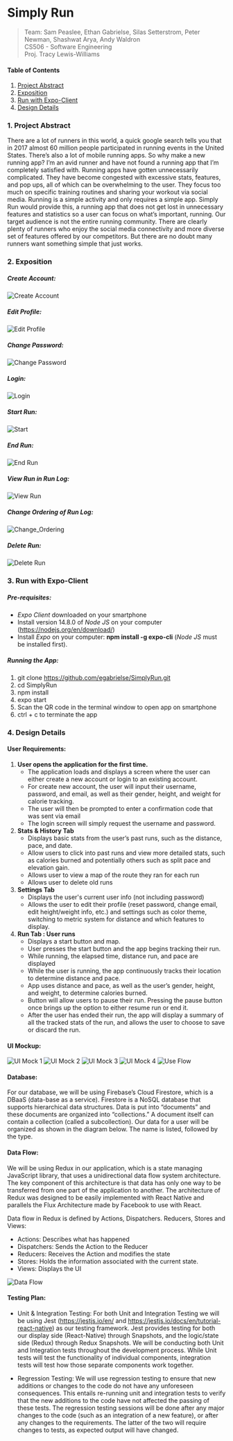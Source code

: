 # **Simply Run**
>Team: Sam Peaslee, Ethan Gabrielse, Silas Setterstrom, Peter Newman, Shashwat Arya, Andy Waldron  
>CS506 - Software Engineering  
>Proj. Tracy Lewis-Williams  

#### Table of Contents
1. [Project Abstract](###-1.-Project-Abstract**)   
2. [Exposition](###-2.-Exposition**)
3. [Run with Expo-Client](###-**3.-Run-with-Expo-Client**)
4. [Design Details](###-4.-Design-Details**)

### **1. Project Abstract**
There are a lot of runners in this world, a quick google search tells you that in 2017 almost 60 million people participated in running events in the United States. There’s also a lot of mobile running apps. So why make a new running app? I’m an avid runner and have not found a running app that I’m completely satisfied with. Running apps have gotten unnecessarily complicated. They have become congested with excessive stats, features, and pop ups, all of which can be overwhelming to the user. They focus too much on specific training routines and sharing your workout via social media. Running is a simple activity and only requires a simple app. Simply Run would provide this, a running app that does not get lost in unnecessary features and statistics so a user can focus on what’s important, running. Our target audience is not the entire running community. There are clearly plenty of runners who enjoy the social media connectivity and more diverse set of features offered by our competitors. But there are no doubt many runners want something simple that just works.





### **2. Exposition**
##### *Create Account:*
![Create Account](./readme_img/Create_Account.png)

##### *Edit Profile:*
![Edit Profile](./readme_img/Edit_Profile.png)

##### *Change Password:*
![Change Password](./readme_img/Change_Password.png)

##### *Login:*
![Login](./readme_img/Login.png)

##### *Start Run:*
![Start](./readme_img/Start_Run.png)

##### *End Run:*
![End Run](./readme_img/End_Run.png)

##### *View Run in Run Log:*
![View Run](./readme_img/View_Run.png)

##### *Change Ordering of Run Log:*
![Change_Ordering](./readme_img/Change_Ordering.png)

##### *Delete Run:*
![Delete Run](./readme_img/Delete_Run.png)





### **3. Run with Expo-Client**
##### *Pre-requisites:*
- *Expo Client* downloaded on your smartphone
- Install version 14.8.0 of *Node JS* on your computer (https://nodejs.org/en/download/)
- Install *Expo* on your computer: **npm install -g expo-cli** (*Node JS* must be installed first).
##### *Running the App:*
1. git clone https://github.com/egabrielse/SimplyRun.git
2. cd SimplyRun
3. npm install 
4. expo start
5. Scan the QR code in the terminal window to open app on smartphone
6. ctrl + c to terminate the app






### **4. Design Details**
#### **User Requirements:**
1. **User opens the application for the first time.**
    - The application loads and displays a screen where the user can either create a new account or login to an existing account.  
    - For create new account, the user will input their username, password, and email, as well as their gender, height, and weight for calorie tracking.
    - The user will then be prompted to enter a confirmation code that was sent via email
    - The login screen will simply request the username and password.
2. **Stats & History Tab**
    - Displays basic stats from the user’s past runs, such as the distance, pace, and date. 
    - Allow users to click into past runs and view more detailed stats, such as calories burned and potentially others such as split pace and elevation gain.
    - Allows user to view a map of the route they ran for each run
    - Allows user to delete old runs
3. **Settings Tab**
    - Displays the user's current user info (not including password)
    - Allows the user to edit their profile (reset password, change email, edit height/weight info, etc.) and settings such as color theme, switching to metric system for distance and which features to display.
4. **Run Tab : User runs**
    - Displays a start button and map.
    - User presses the start button and the app begins tracking their run. 
    - While running, the elapsed time, distance run, and pace are displayed
    - While the user is running, the app continuously tracks their location to determine distance and pace. 
    - App uses distance and pace, as well as the user’s gender, height, and weight, to determine calories burned.
    - Button will allow users to pause their run. Pressing the pause button once brings up the option to either resume run or end it. 
    - After the user has ended their run, the app will display a summary of all the tracked stats of the run, and allows the user to choose to save or discard the run.


#### **UI Mockup:**
![UI Mock 1](./readme_img/UI_1.png)
![UI Mock 2](./readme_img/UI_2.png)
![UI Mock 3](./readme_img/UI_3.png)
![UI Mock 4](./readme_img/UI_4.png)
![Use Flow](./readme_img/Use_Flow.png)
#### **Database:**
For our database, we will be using Firebase’s Cloud Firestore, which is a DBaaS (data-base as a service). Firestore is a NoSQL database that supports hierarchical data structures. Data is put into “documents” and these documents are organized into “collections.” A document itself can contain a collection (called a subcollection). Our data for a user will be organized as shown in the diagram below. The name is listed, followed by the type.

#### **Data Flow:**
We will be using Redux in our application, which is a state managing JavaScript library, that uses a unidirectional data flow system architecture. The key component of this architecture is that data has only one way to be transferred from one part of the application to another. The architecture of Redux was designed to be easily implemented with React Native and parallels the Flux Architecture made by Facebook to use with React. 

Data flow in Redux is defined by Actions, Dispatchers. Reducers, Stores and Views:
- Actions: Describes what has happened
- Dispatchers: Sends the Action to the Reducer 
- Reducers: Receives the Action and modifies the state
- Stores: Holds the information associated with the current state. 
- Views: Displays the UI

![Data Flow](./readme_img/Data_Flow.png)


#### **Testing Plan:**
- Unit & Integration Testing:
    For both Unit and Integration Testing we will be using Jest (https://jestjs.io/en/ and https://jestjs.io/docs/en/tutorial-react-native) as our testing framework. Jest provides testing for both our display side (React-Native) through Snapshots, and the logic/state side (Redux) through Redux Snapshots.
    We will be conducting both Unit and Integration tests throughout the development process. While Unit tests will test the functionality of individual components, integration tests will test how those separate components work together. 

- Regression Testing:
    We will use regression testing to ensure that new additions or changes to the code do not have any unforeseen consequences. This entails re-running unit and integration tests to verify that the new additions to the code have not affected the passing of these tests. The regression testing sessions will be done after any major changes to the code (such as an integration of a new feature), or after any changes to the requirements. The latter of the two will require changes to tests, as expected output will have changed.



